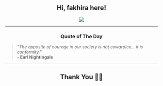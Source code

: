 <h2 align="center"> Hi, fakhira here!</h2>

<p align="center">
<a href="https://github.com/fakhiralkda" alt="github streak"><img src="https://dvst-streak.herokuapp.com/?user=fakhiralkda&theme=tokyonight&fire=DD472C"></a>
</p>

<hr>
<h3 align="center">Quote of The Day</h3>
<p align="center">
<blockquote>
<i>"The opposite of courage in our society is not cowardice... it is conformity."</i>
<br>
<b>- Earl Nightingale</b>
</blockquote>
</p>


<hr>
<h2 align="center">Thank You 🙏🏼</h2>
